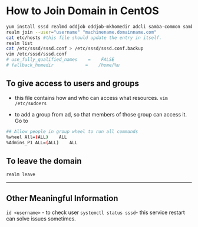# How to Join Domain in CentOS

```bash
yum install sssd realmd oddjob oddjob-mkhomedir adcli samba-common samba-common-tools krb5-workstation openldap-clients policycoreutils-python -y
realm join --user="username" "machinename.domainname.com"
cat etc/hosts #this file should update the entry in itself.
realm list
cat /etc/sssd/sssd.conf > /etc/sssd/sssd.conf.backup
vim /etc/sssd/sssd.conf
# use_fully_qualified_names    =    FALSE
# fallback_homedir            =    /home/%u
```

## To give access to users and groups

- this file contains how and who can access what resources.
`vim /etc/sudoers`

    
- to add a group from ad, so that members of those group can access it. Go to
```bash
## Allow people in group wheel to run all commands
%wheel All=(ALL)    ALL
%Admins_P1 ALL=(ALL)    ALL
```



## To leave the domain
`realm leave`

---
## Other Meaningful Information
`id <username>` - to check user
`systemctl status sssd`- this service restart can solve issues sometimes.
